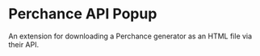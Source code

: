 # Perchance API Popup

An extension for downloading a Perchance generator as an HTML file via their API.
